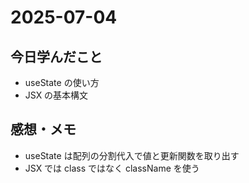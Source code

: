 # 2025-07-04

## 今日学んだこと

- useState の使い方
- JSX の基本構文

## 感想・メモ

- useState は配列の分割代入で値と更新関数を取り出す
- JSX では class ではなく className を使う
